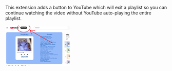 This extension adds a button to YouTube which will exit a playlist so you can continue watching the video without YouTube auto-playing the entire playlist.

[<img src="https://github.com/ross-sharma/exit-youtube-playlist/blob/main/screen.png?raw=true" width="200"/>](https://github.com/ross-sharma/exit-youtube-playlist/blob/main/screen.png?raw=true)
